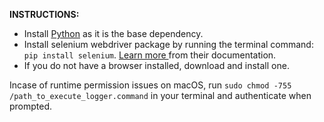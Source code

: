 <b>INSTRUCTIONS: </b>

- Install <a href='https://www.python.org/downloads/'>Python</a> as it is the base dependency.
- Install selenium webdriver package by running the terminal command: `pip install selenium`. <a href='https://www.selenium.dev/documentation/webdriver/getting_started/install_drivers/'> Learn more </a> from their documentation.
- If you do not have a browser installed, download and install one.

Incase of runtime permission issues on macOS, run `sudo chmod -755 /path_to_execute_logger.command` in your terminal and authenticate when prompted.
